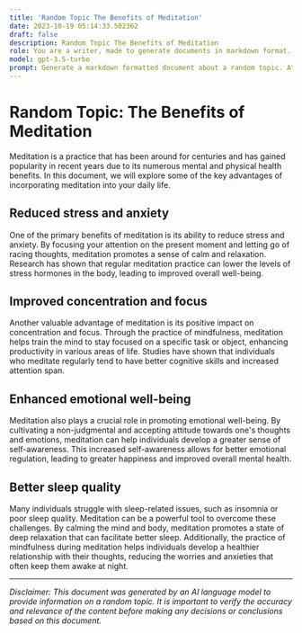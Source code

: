 ```yaml
---
title: 'Random Topic The Benefits of Meditation'
date: 2023-10-19 05:14:33.502362
draft: false
description: Random Topic The Benefits of Meditation
role: You are a writer, made to generate documents in markdown format. It is very important that all of the documents you generate are in valid markdown format.
model: gpt-3.5-turbo
prompt: Generate a markdown formatted document about a random topic. At the bottom, include a disclaimer explaining that the document was generated by you. The first line of the document should be the title. Make sure that the entire document is in proper markdown format, using a mix of various tags to make the document visually appealing.
---
```


# Random Topic: The Benefits of Meditation

Meditation is a practice that has been around for centuries and has gained popularity in recent years due to its numerous mental and physical health benefits. In this document, we will explore some of the key advantages of incorporating meditation into your daily life.

## Reduced stress and anxiety

One of the primary benefits of meditation is its ability to reduce stress and anxiety. By focusing your attention on the present moment and letting go of racing thoughts, meditation promotes a sense of calm and relaxation. Research has shown that regular meditation practice can lower the levels of stress hormones in the body, leading to improved overall well-being.

## Improved concentration and focus

Another valuable advantage of meditation is its positive impact on concentration and focus. Through the practice of mindfulness, meditation helps train the mind to stay focused on a specific task or object, enhancing productivity in various areas of life. Studies have shown that individuals who meditate regularly tend to have better cognitive skills and increased attention span.

## Enhanced emotional well-being

Meditation also plays a crucial role in promoting emotional well-being. By cultivating a non-judgmental and accepting attitude towards one's thoughts and emotions, meditation can help individuals develop a greater sense of self-awareness. This increased self-awareness allows for better emotional regulation, leading to greater happiness and improved overall mental health.

## Better sleep quality

Many individuals struggle with sleep-related issues, such as insomnia or poor sleep quality. Meditation can be a powerful tool to overcome these challenges. By calming the mind and body, meditation promotes a state of deep relaxation that can facilitate better sleep. Additionally, the practice of mindfulness during meditation helps individuals develop a healthier relationship with their thoughts, reducing the worries and anxieties that often keep them awake at night.

---

*Disclaimer: This document was generated by an AI language model to provide information on a random topic. It is important to verify the accuracy and relevance of the content before making any decisions or conclusions based on this document.*